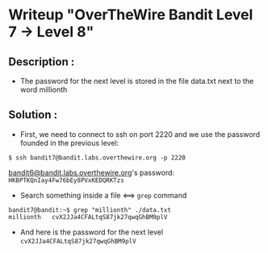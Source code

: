 # Writeup "OverTheWire Bandit Level 7 → Level 8"

## Description : 
- The password for the next level is stored in the file data.txt next to the word millionth
## Solution :
- First, we need to connect to ssh on port 2220 and we use the password founded in the previous level: 
```
$ ssh bandit7@bandit.labs.overthewire.org -p 2220
```
bandit6@bandit.labs.overthewire.org's password: `HKBPTKQnIay4Fw76bEy8PVxKEDQRKTzs`

- Search something inside a file <==> `grep` command
```
bandit7@bandit:~$ grep "millionth" ./data.txt
millionth	cvX2JJa4CFALtqS87jk27qwqGhBM9plV
```

- And here is the password for the next level `cvX2JJa4CFALtqS87jk27qwqGhBM9plV`
